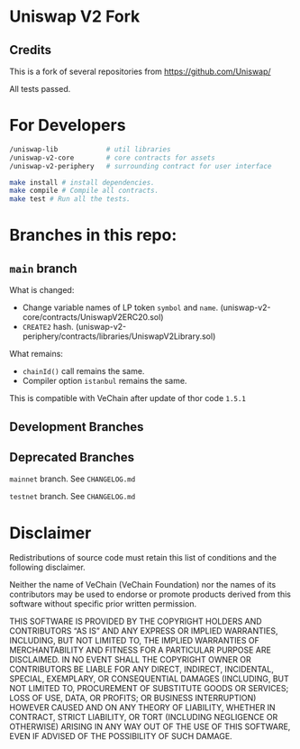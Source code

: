 # Uniswap V2 Fork

## Credits
This is a fork of several repositories from https://github.com/Uniswap/

All tests passed.

# For Developers
```bash
/uniswap-lib            # util libraries
/uniswap-v2-core        # core contracts for assets
/uniswap-v2-periphery   # surrounding contract for user interface
```

```bash
make install # install dependencies.
make compile # Compile all contracts.
make test # Run all the tests.
```

# Branches in this repo:

## `main` branch

What is changed:
- Change variable names of LP token `symbol` and `name`. (uniswap-v2-core/contracts/UniswapV2ERC20.sol)
- `CREATE2` hash. (uniswap-v2-periphery/contracts/libraries/UniswapV2Library.sol)

What remains:
- `chainId()` call remains the same.
- Compiler option `istanbul` remains the same.

This is compatible with VeChain after update of thor code `1.5.1`

## Development Branches
## Deprecated Branches
`mainnet` branch. See `CHANGELOG.md`

`testnet` branch. See `CHANGELOG.md`

# Disclaimer
Redistributions of source code must retain this list of conditions and the following disclaimer.

Neither the name of VeChain (VeChain Foundation) nor the names of its contributors may be used to endorse or promote products derived from this software without specific prior written permission.

THIS SOFTWARE IS PROVIDED BY THE COPYRIGHT HOLDERS AND CONTRIBUTORS “AS IS” AND ANY EXPRESS OR IMPLIED WARRANTIES, INCLUDING, BUT NOT LIMITED TO, THE IMPLIED WARRANTIES OF MERCHANTABILITY AND FITNESS FOR A PARTICULAR PURPOSE ARE DISCLAIMED. IN NO EVENT SHALL THE COPYRIGHT OWNER OR CONTRIBUTORS BE LIABLE FOR ANY DIRECT, INDIRECT, INCIDENTAL, SPECIAL, EXEMPLARY, OR CONSEQUENTIAL DAMAGES (INCLUDING, BUT NOT LIMITED TO, PROCUREMENT OF SUBSTITUTE GOODS OR SERVICES; LOSS OF USE, DATA, OR PROFITS; OR BUSINESS INTERRUPTION) HOWEVER CAUSED AND ON ANY THEORY OF LIABILITY, WHETHER IN CONTRACT, STRICT LIABILITY, OR TORT (INCLUDING NEGLIGENCE OR OTHERWISE) ARISING IN ANY WAY OUT OF THE USE OF THIS SOFTWARE, EVEN IF ADVISED OF THE POSSIBILITY OF SUCH DAMAGE.